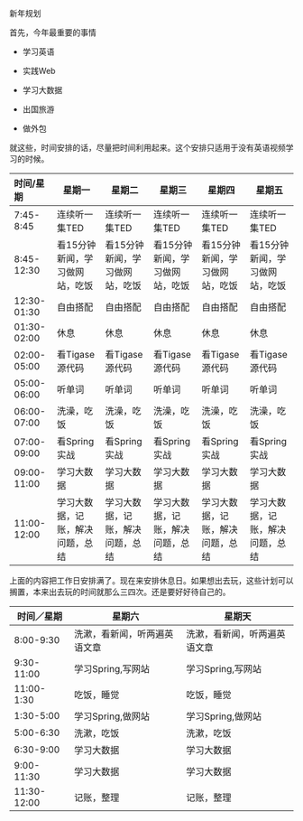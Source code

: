 新年规划

首先，今年最重要的事情

- 学习英语

- 实践Web

- 学习大数据

- 出国旅游

- 做外包

就这些，时间安排的话，尽量把时间利用起来。这个安排只适用于没有英语视频学习的时候。

| 时间/星期       | 星期一              | 星期二              | 星期三              | 星期四              | 星期五              |
| :---------- | ---------------- | ---------------- | ---------------- | ---------------- | ---------------- |
| 7:45-8:45   | 连续听一集TED         | 连续听一集TED         | 连续听一集TED         | 连续听一集TED         | 连续听一集TED         |
| 8:45-12:30  | 看15分钟新闻，学习做网站，吃饭 | 看15分钟新闻，学习做网站，吃饭 | 看15分钟新闻，学习做网站，吃饭 | 看15分钟新闻，学习做网站，吃饭 | 看15分钟新闻，学习做网站，吃饭 |
| 12:30-01:30 | 自由搭配             | 自由搭配             | 自由搭配             | 自由搭配             | 自由搭配             |
| 01:30-02:00 | 休息               | 休息               | 休息               | 休息               | 休息               |
| 02:00-05:00 | 看Tigase源代码       | 看Tigase源代码       | 看Tigase源代码       | 看Tigase源代码       | 看Tigase源代码       |
| 05:00-06:00 | 听单词              | 听单词              | 听单词              | 听单词              | 听单词              |
| 06:00-07:00 | 洗澡，吃饭            | 洗澡，吃饭            | 洗澡，吃饭            | 洗澡，吃饭            | 洗澡，吃饭            |
| 07:00-09:00 | 看Spring实战        | 看Spring实战        | 看Spring实战        | 看Spring实战        | 看Spring实战        |
| 09:00-11:00 | 学习大数据            | 学习大数据            | 学习大数据            | 学习大数据            | 学习大数据            |
| 11:00-12:00 | 学习大数据，记账，解决问题，总结 | 学习大数据，记账，解决问题，总结 | 学习大数据，记账，解决问题，总结 | 学习大数据，记账，解决问题，总结 | 学习大数据，记账，解决问题，总结 |

上面的内容把工作日安排满了。现在来安排休息日。如果想出去玩，这些计划可以搁置，本来出去玩的时间就那么三四次。还是要好好待自己的。

| 时间／星期       | 星期六            | 星期天            |
| ----------- | -------------- | -------------- |
| 8:00-9:30   | 洗漱，看新闻，听两遍英语文章 | 洗漱，看新闻，听两遍英语文章 |
| 9:30-11:00  | 学习Spring,写网站   | 学习Spring,写网站   |
| 11:00-1:30  | 吃饭，睡觉          | 吃饭，睡觉          |
| 1:30-5:00   | 学习Spring,做网站   | 学习Spring,做网站   |
| 5:00-6:30   | 洗漱，吃饭          | 洗漱，吃饭          |
| 6:30-9:00   | 学习大数据          | 学习大数据          |
| 9:00-11:30  | 学习大数据          | 学习大数据          |
| 11:30-12:00 | 记账，整理          | 记账，整理          |